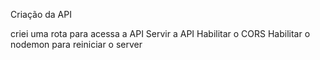 Criação da API

criei uma rota para acessa a API
Servir a API
Habilitar o CORS 
Habilitar o nodemon para reiniciar o server